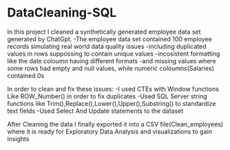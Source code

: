 # DataCleaning-SQL
In this project I cleaned a synthetically generated employee data set generated by ChatGpt.
-The employee data set contained 100 employee records simulating real world data quality issues 
-including duplicated values in rows suppossing to contain unique values
-incosistent formatting like the date coloumn having different formats
-and missing values where some rows had empty and null values, while numeric coloumns(Salaries) contained 0s

In order to clean and fix these issues:
-I used CTEs with Window functions Like ROW_Number() in order to fix duplicates
-Used SQL Server string functions like Trim(),Replace(),Lower(),Upper(),Substring() to standardize text fields
-Used Select And Update statements to the dataset

After Cleaning the data I finally exported it into a CSV file(Clean_employees) where it is ready for Exploratory Data Analysis and visualizations to gain insights


